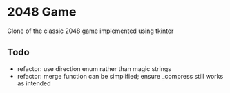 # 2048 Game

Clone of the classic 2048 game implemented using tkinter

## Todo

- refactor: use direction enum rather than magic strings
- refactor: merge function can be simplified; ensure _compress still works as intended
